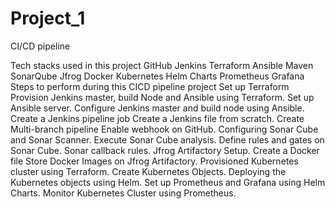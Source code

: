 # Project_1
CI/CD pipeline

Tech stacks used in this project
GitHub
Jenkins
Terraform
Ansible
Maven
SonarQube
Jfrog
Docker
Kubernetes
Helm Charts
Prometheus
Grafana
Steps to perform during this CICD pipeline project
Set up Terraform
Provision Jenkins master, build Node and Ansible using Terraform.
Set up Ansible server.
Configure Jenkins master and build node using Ansible.
Create a Jenkins pipeline job
Create a Jenkins file from scratch.
Create Multi-branch pipeline
Enable webhook on GitHub.
Configuring Sonar Cube and Sonar Scanner.
Execute Sonar Cube analysis.
Define rules and gates on Sonar Cube.
Sonar callback rules.
Jfrog Artifactory Setup.
Create a Docker file
Store Docker Images on Jfrog Artifactory.
Provisioned Kubernetes cluster using Terraform.
Create Kubernetes Objects.
Deploying the Kubernetes objects using Helm.
Set up Prometheus and Grafana using Helm Charts.
Monitor Kubernetes Cluster using Prometheus.
